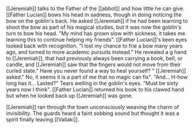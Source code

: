 [[Jeremiah]] talks to the Father of the [[abbot]] and how little he can give. [[Father Lucian]] bows his head in sadness, though in doing noticing the bow on the goblin's back. He asked [[Jeremiah]] if he had been learning to shoot the bow as part of his magical studies, but it was now the goblin's turn to bow his head. "My mind has grown slow with sickness, it takes me learning this to continue helping my friends". [[Father Lucian]]'s keen eyes looked back with recognition. "I lost my chance to frie a bow many years ago, and turned to more academic pursuits instead." He revealed a g hand to [[Jeremiah]], that had previously always been carrying a book, bell, or candle, and [[Jeremiah]] saw that the fingers would not move from their curled state." Have you never found a way to heal yourself? " [[Jeremiah]] asked." No, it seems it is a part of me that no magic can fix". "And... H-how long has it... Lasted?" Tears welling in the goblin's eyes. "Must be sixty years now I think". [[Father Lucian]] returned his book to his clawed hand but when he looked back up [[Jeremiah]] was gone. 


[[Jeremiah]] ran through the town unconsciously weaving the charm of invisibility. The guards heard a faint sobbing sound but thought it was a spirit finally leaving [[Vallaki]].